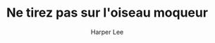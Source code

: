 ---
permalink: false
title: Ne tirez pas sur l'oiseau moqueur
author: Harper Lee
year: 1975
width: 11
height: 17.8
pages: 320
color: '#AAAAAC'
publisher: Le Livre de poche
link: https://www.livredepoche.com/livre/ne-tirez-pas-sur-loiseau-moqueur-9782253115847
description: "Un grand classique doublement historique : situé durant la grande dépression des années 30, d'une part, et écrit en 1960, période charnière pour les droits des afro-américains. C'est à travers les yeux d'une petite fille ingénue — qui insuffle beaucoup d'humour à ce lourd sujet — que l'autrice nous raconte le tumulte grandissant lorsque son père, avocat, est amené à défendre un noir accusé de viol. Harper Lee ne publiera rien d'autre pendant 55 ans : mais qu'ajouter quand on a tout dit ?"
---
